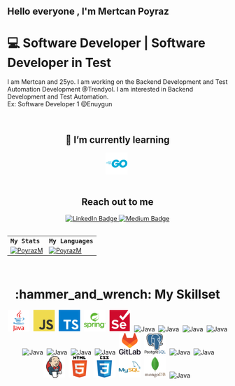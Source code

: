 ## Hello everyone , I'm Mertcan Poyraz

# 💻 Software Developer | Software Developer in Test

I am Mertcan and 25yo. I am working on the Backend Development and Test Automation Development @Trendyol.
I am interested in Backend Development and Test Automation.
<br>
Ex: Software Developer 1 @Enuygun

<br>
<h2 align="center"> 👾 I’m currently learning </h2> 
<div align="center" >
<img src="https://github.com/devicons/devicon/blob/master/icons/go/go-original-wordmark.svg" title="Go" alt="Go" width="50" height="50"/>&nbsp;
</div>

<br>
<h2 align="center"> Reach out to me</h2>
<div align="center">
<a href="https://www.linkedin.com/in/poyrazmertcan/">
        <img src="https://img.shields.io/badge/LinkedIn-blue?style=for-the-badge&logo=linkedin&logoColor=white" alt="LinkedIn Badge"/>
</a> 
<a href="https://medium.com/@mertcanpoyraz">
        <img src="https://img.shields.io/badge/Medium-red?style=for-the-badge&logo=medium&logoColor=white" alt="Medium Badge"/>
</a> 
</div>

<br>
<table align="center" >
     <tr>
        <td colspan="2">
        <strong><samp>My Stats</samp></strong>
        </td>
        <td colspan="2">
        <strong><samp>My Languages</samp></strong>
        </td>
    </tr>
    <tr>
        <td colspan="2" rowspan="2">
        <a href="https://github-readme-stats.vercel.app/api?username=PoyrazM&show_icons=true&locale=en&theme=tokyonight">
        <img src="https://github-readme-stats.vercel.app/api?username=PoyrazM&show_icons=true&locale=en&theme=tokyonight" alt="PoyrazM">
        </a>
        </td>
        <td colspan="2" rowspan="2">
        <a href="https://github-readme-stats.vercel.app/api/top-langs/?username=PoyrazM&theme=tokyonight&langs_count=10&layout=compact">
        <img src="https://github-readme-stats.vercel.app/api/top-langs/?username=PoyrazM&theme=tokyonight&langs_count=10&layout=compact" alt="PoyrazM">
        </a>
        </td>
    </tr>
</table>

<br>
<h1 align="center"> :hammer_and_wrench: My Skillset </h1> 
 
 <div align="center" >
  <img src="https://github.com/devicons/devicon/blob/master/icons/java/java-original-wordmark.svg" title="Java" alt="Java" width="50" height="50"/>&nbsp;
  <img src="https://github.com/devicons/devicon/blob/master/icons/javascript/javascript-original.svg" title="JavaScript" alt="JavaScript" width="50" height="50"/>&nbsp;
  <img src="https://github.com/devicons/devicon/blob/master/icons/typescript/typescript-original.svg" title="Java" alt="Java" width="50" height="50"/>&nbsp;
  <img src="https://github.com/devicons/devicon/blob/master/icons/spring/spring-original-wordmark.svg" title="Java" alt="Java" width="50" height="50"/>&nbsp;
  <img src="https://github.com/devicons/devicon/blob/master/icons/selenium/selenium-original.svg" title="Java" alt="Java" width="50" height="50"/>&nbsp;
  <img src="https://copm.s3.amazonaws.com/581f5ac1.png" title="Java" alt="Java" width="50" height="50"/>&nbsp;
  <img src="https://miro.medium.com/max/400/1*qmS-f8Pv72ZavjF22v-xiw.png" title="Java" alt="Java" width="50" height="50"/>&nbsp;
  <img src="https://avatars.mds.yandex.net/i?id=e4404bd4726626092e912b5ccd9a9f97-4322178-images-thumbs&n=13" title="Java" alt="Java" width="50" height="50"/>&nbsp;
  <img src="https://upload.wikimedia.org/wikipedia/commons/thumb/e/e4/Katalon-logo-vector.svg/1200px-Katalon-logo-vector.svg.png" title="Java" alt="Java" width="50" height="50"/>&nbsp;
  <img src="https://devqa.io/assets/images/karate-automated-api-testing.png" title="Java" alt="Java" width="50" height="50"/>&nbsp;
  <img src="https://miro.medium.com/max/1400/1*dOZ2YEUpPOxiNGVMq6-K_g.jpeg" title="Java" alt="Java" width="50" height="50"/>&nbsp;
  <img src="https://miro.medium.com/max/631/1*vVFlHffet6kcD4cBNogVzQ.png" title="Java" alt="Java" width="50" height="50"/>&nbsp;
  <img src="https://pbs.twimg.com/profile_images/1318604600677527552/stk8sqYZ_400x400.png" title="Java" alt="Java" width="50" height="50"/>&nbsp;
  <img src="https://github.com/devicons/devicon/blob/master/icons/gitlab/gitlab-original-wordmark.svg" title="Java" alt="Java" width="50" height="50"/>&nbsp;
  <img src="https://github.com/devicons/devicon/blob/master/icons/postgresql/postgresql-original-wordmark.svg" title="Java" alt="Java" width="50" height="50"/>&nbsp;
  <img src="https://i.pinimg.com/originals/87/e8/49/87e8491cdd5ee5dacf3059f0c0832ce7.png" title="Java" alt="Java" width="50" height="50"/>&nbsp;
  <img src="https://logowiki.net/uploads/logo/a/appium.svg" title="Java" alt="Java" width="50" height="50"/>&nbsp;
  <img src="https://github.com/devicons/devicon/blob/master/icons/jenkins/jenkins-original.svg" title="Java" alt="Java" width="50" height="50"/>&nbsp;
  <img src="https://github.com/devicons/devicon/blob/master/icons/html5/html5-original-wordmark.svg" title="Java" alt="Java" width="50" height="50"/>&nbsp;
  <img src="https://github.com/devicons/devicon/blob/master/icons/css3/css3-original-wordmark.svg" title="Java" alt="Java" width="50" height="50"/>&nbsp;
  <img src="https://github.com/devicons/devicon/blob/master/icons/mysql/mysql-original-wordmark.svg" title="Java" alt="Java" width="50" height="50"/>&nbsp;
  <img src="https://github.com/devicons/devicon/blob/master/icons/mongodb/mongodb-original-wordmark.svg" title="Java" alt="Java" width="50" height="50"/>&nbsp;
  <img src="https://pbs.twimg.com/profile_images/1451297216187011072/xLd1JSZk_400x400.png" title="Java" alt="Java" width="50" height="50"/>&nbsp;
</div>
